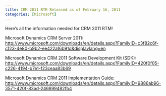 ```yaml
---
title: CRM 2011 RTM Released as of February 16, 2011
categories: [Microsoft]
---
```



Here’s all the information needed for CRM 2011 RTM!

Microsoft Dynamics CRM Server 2011:  
http://www.microsoft.com/downloads/en/details.aspx?FamilyID=c3f82c6f-c123-4e80-b9b2-ee422a16b91d&displaylang=en

Microsoft Dynamics CRM 2011 Software Development Kit (SDK):  
http://www.microsoft.com/downloads/en/details.aspx?FamilyID=420f0f05-c226-4194-b7e1-f23ceaa83b69

Microsoft Dynamics CRM 2011 Implementation Guide:  
http://www.microsoft.com/downloads/en/details.aspx?FamilyID=9886ab96-3571-420f-83ad-246899482fb4
